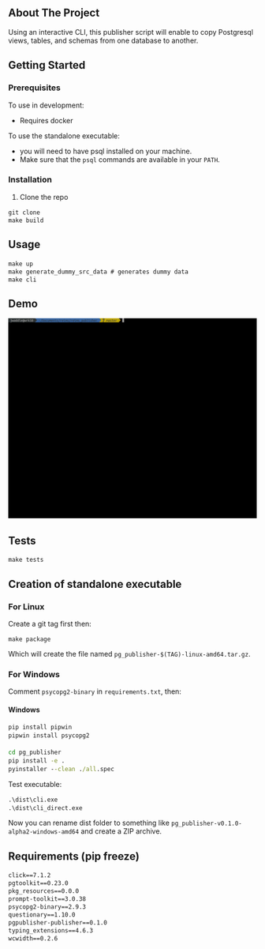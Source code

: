 ## About The Project

Using an interactive CLI, this publisher script will enable to
copy Postgresql views, tables, and schemas from one database to
another.

## Getting Started

### Prerequisites

To use in development:
- Requires docker

To use the standalone executable:
- you will need to have psql installed on your machine.
- Make sure that the `psql` commands are available in your `PATH`.

### Installation

1. Clone the repo
```shell
git clone
make build
```

## Usage

```shell
make up
make generate_dummy_src_data # generates dummy data
make cli
```

## Demo

<img src="./intro.gif">


## Tests

```shell
make tests
```


## Creation of standalone executable

### For Linux

Create a git tag first then:

```shell
make package
```

Which will create the file named `pg_publisher-$(TAG)-linux-amd64.tar.gz`.

### For Windows

Comment `psycopg2-binary` in `requirements.txt`, then:

#### Windows

```bat
pip install pipwin
pipwin install psycopg2

cd pg_publisher
pip install -e .
pyinstaller --clean ./all.spec
```

Test executable:

```bat
.\dist\cli.exe
.\dist\cli_direct.exe
```

Now you can rename dist folder to something like `pg_publisher-v0.1.0-alpha2-windows-amd64`
and create a ZIP archive.


## Requirements (pip freeze)

    click==7.1.2
    pgtoolkit==0.23.0
    pkg_resources==0.0.0
    prompt-toolkit==3.0.38
    psycopg2-binary==2.9.3
    questionary==1.10.0
    pgpublisher-publisher==0.1.0
    typing_extensions==4.6.3
    wcwidth==0.2.6
